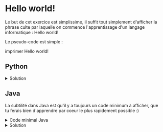 # Hello world!

Le but de cet exercice est simplissime, il suffit tout simplement d'afficher la phrase culte par laquelle on commence l'apprentissage d'un langage informatique : Hello world!

Le pseudo-code est simple :

imprimer Hello world!

## Python

<details>
  <summary>Solution</summary>
  <code>print("Hello world!")</code>
</details>

## Java

La subtilité dans Java est qu'il y a toujours un code minimum à afficher, que tu ferais bien d'apprendre par coeur le plus rapidement possible :)

<details>
  <summary>Code minimal Java</summary>
  <code>
    class Main {
      public static void main(String[] args) {
        // ton code ici
      }
    }
  </code>
</details>

<details>
  <summary>Solution</summary>
  <code>
    class Main {
      public static void main(String[] args) {
        System.out.println("Hello world!");
      }
    }
  </code>
</details>
